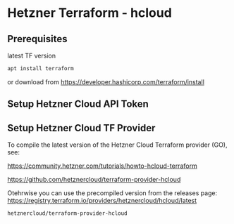 
# Hetzner Terraform - hcloud

## Prerequisites

latest TF version

```bash
apt install terraform
```

or download from https://developer.hashicorp.com/terraform/install


## Setup Hetzner Cloud API Token


## Setup Hetzner Cloud TF Provider

To compile the latest version of the Hetzner Cloud Terraform provider (GO), see:

https://community.hetzner.com/tutorials/howto-hcloud-terraform

https://github.com/hetznercloud/terraform-provider-hcloud

Otehrwise you can use the precompiled version from the releases page:
https://registry.terraform.io/providers/hetznercloud/hcloud/latest

```bash
hetznercloud/terraform-provider-hcloud
```



